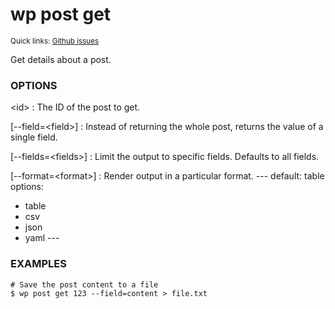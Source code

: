 # wp post get

<small>Quick links: <a href="https://github.com/issues?q=is%3Aopen+label%3Acommand%3Apost-get+sort%3Aupdated-desc+org%3Awp-cli">Github issues</a></small>

Get details about a post.

### OPTIONS

&lt;id&gt;
: The ID of the post to get.

[\--field=&lt;field&gt;]
: Instead of returning the whole post, returns the value of a single field.

[\--fields=&lt;fields&gt;]
: Limit the output to specific fields. Defaults to all fields.

[\--format=&lt;format&gt;]
: Render output in a particular format.
\---
default: table
options:
  - table
  - csv
  - json
  - yaml
\---

### EXAMPLES

    # Save the post content to a file
    $ wp post get 123 --field=content > file.txt



